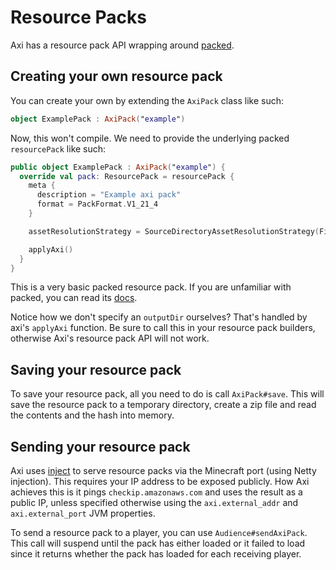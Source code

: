 # Resource Packs

Axi has a resource pack API wrapping around [packed](https://packed.radsteve.net).

## Creating your own resource pack

You can create your own by extending the `AxiPack` class like such:

```kt
object ExamplePack : AxiPack("example")
```

Now, this won't compile. We need to provide the underlying packed `resourcePack`
like such:

```kt
public object ExamplePack : AxiPack("example") {
  override val pack: ResourcePack = resourcePack {
    meta {
      description = "Example axi pack"
      format = PackFormat.V1_21_4
    }

    assetResolutionStrategy = SourceDirectoryAssetResolutionStrategy(File("../assets"))

    applyAxi()
  }
}
```

This is a very basic packed resource pack. If you are unfamiliar with packed,
you can read its [docs](https://packed.radsteve.net/getting-started.html).

Notice how we don't specify an `outputDir` ourselves? That's handled by axi's
`applyAxi` function. Be sure to call this in your resource pack builders, otherwise
Axi's resource pack API will not work.

## Saving your resource pack

To save your resource pack, all you need to do is call `AxiPack#save`. This will
save the resource pack to a temporary directory, create a zip file and read the
contents and the hash into memory.

## Sending your resource pack

Axi uses [inject](https://github.com/mcbrawls/inject) to serve resource packs
via the Minecraft port (using Netty injection). This requires your IP address
to be exposed publicly. How Axi achieves this is it pings `checkip.amazonaws.com`
and uses the result as a public IP, unless specified otherwise using the
`axi.external_addr` and `axi.external_port` JVM properties.

To send a resource pack to a player, you can use `Audience#sendAxiPack`.
This call will suspend until the pack has either loaded or it failed to load
since it returns whether the pack has loaded for each receiving player.
